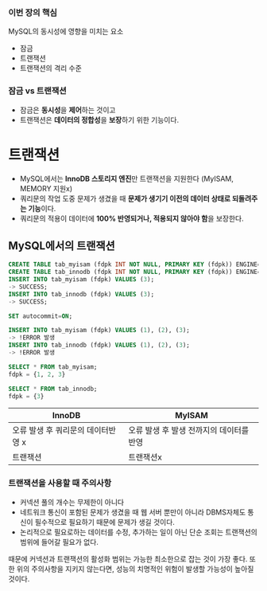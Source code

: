 
### 이번 장의 핵심

MySQL의 동시성에 영향을 미치는 요소

- 잠금
- 트랜잭션
- 트랜잭션의 격리 수준

### 잠금 vs 트랜잭션

- 잠금은 **동시성**을 **제어**하는 것이고
- 트랜잭션은 **데이터의 정합성**을 **보장**하기 위한 기능이다.

# 트랜잭션

- MySQL에서는 **InnoDB 스토리지 엔진**만 트랜잭션을 지원한다 (MyISAM, MEMORY 지원x)
- 쿼리문의 작업 도중 문제가 생겼을 때 **문제가 생기기 이전의 데이터 상태로 되돌려주는 기능**이다.
- 쿼리문의 적용이 데이터에 **100% 반영되거나, 적용되지 않아야 함**을 보장한다.

## MySQL에서의 트랜잭션

```sql
CREATE TABLE tab_myisam (fdpk INT NOT NULL, PRIMARY KEY (fdpk)) ENGINE=MYISAM;
CREATE TABLE tab_innodb (fdpk INT NOT NULL, PRIMARY KEY (fdpk)) ENGINE=INNODB;
INSERT INTO tab_myisam (fdpk) VALUES (3);
-> SUCCESS;
INSERT INTO tab_innodb (fdpk) VALUES (3);
-> SUCCESS;

SET autocommit=ON;

INSERT INTO tab_myisam (fdpk) VALUES (1), (2), (3);
-> !ERROR 발생
INSERT INTO tab_innodb (fdpk) VALUES (1), (2), (3);
-> !ERROR 발생

SELECT * FROM tab_myisam;
fdpk = {1, 2, 3}

SELECT * FROM tab_innodb;
fdpk = {3}
```

| InnoDB | MyISAM |
| --- | --- |
| 오류 발생 후 쿼리문의 데이터반영 x | 오류 발생 후 발생 전까지의 데이터를 반영 |
| 트랜잭션 | 트랜잭션x |

### 트랜잭션을 사용할 때 주의사항

- 커넥션 풀의  개수는 무제한이 아니다
- 네트워크 통신이 포함된 문제가 생겼을 때 웹 서버 뿐만이 아니라 DBMS자체도 통신이 필수적으로 필요하기 때문에 문제가 생길 것이다.
- 논리적으로 필요로하는 데이터를 수정, 추가하는 일이 아닌 단순 조회는 트랜잭션의 범위에 들어갈 필요가 없다.

때문에 커넥션과 트랜잭션의 활성화 범위는 가능한 최소한으로 잡는 것이 가장 좋다. 또한 위의 주의사항을 지키지 않는다면, 성능의 치명적인 위험이 발생할 가능성이 높아질 것이다.
